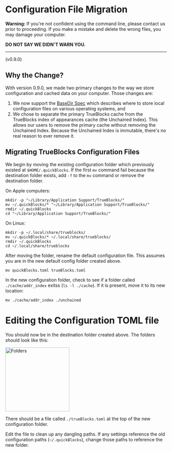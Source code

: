# Configuration File Migration

**Warning:** If you're not confident using the command line, please contact us prior to proceeding. If you make a mistake and delete the wrong files, you may damage your computer.

**DO NOT SAY WE DIDN'T WARN YOU.**

---

(v0.9.0)

## Why the Change?

With version 0.9.0, we made two primary changes to the way we store configuration and cached data on your computer. Those changes are:

1. We now support the [BaseDir Spec](https://specifications.freedesktop.org/basedir-spec/basedir-spec-latest.html) which describes where to store local configuration files on various operating systems, and
2. We chose to separate the primary TrueBlocks cache from the TrueBlocks index of appearances cache (the Unchained Index). This allows our users to remove the primary cache without removing the Unchained Index. Because the Unchained Index is immutable, there's no real reason to ever remove it.

## Migrating TrueBlocks Configuration Files

We begin by moving the existing configuration folder which previously existed at `$HOME/.quickBlocks`. If the first `mv` command fail because the destination folder exists, add `-f` to the `mv` command or remove the destination folder.

On Apple computers:

```[bash]
mkdir -p "~/Library/Application Support/TrueBlocks/"
mv ~/.quickBlocks/* "~/Library/Application Support/TrueBlocks/"
rmdir ~/.quickBlocks
cd "~/Library/Application Support/TrueBlocks/"
```

On Linux:

```[bash]
mkdir -p ~/.local/share/trueblocks/
mv ~/.quickBlocks/* ~/.local/share/trueblocks/
rmdir ~/.quickBlocks
cd ~/.local/share/trueblocks
```

After moving the folder, rename the default configuration file. This assumes you are in the new default config folder created above.

```[bash]
mv quickBlocks.toml trueBlocks.toml
```

In the new configuration folder, check to see if a folder called `./cache/addr_index` exitss (`ls -l ./cache`). If it is present, move it to its new location:

```[bash]
mv ./cache/addr_index ./unchained
```

# Editing the Configuration TOML file

You should now be in the destination folder created above. The folders should look like this:

<img alt="Folders" src="https://github.com/TrueBlocks/trueblocks-core/blob/new-default-dir/src/other/migrations/folders.png" width="200px" />

There should be a file called `./trueBlocks.toml` at the top of the new configuration folder.

Edit the file to clean up any dangling paths. If any settings reference the old configuration paths (`~/.quickBlocks`), change those paths to reference the new folder.
